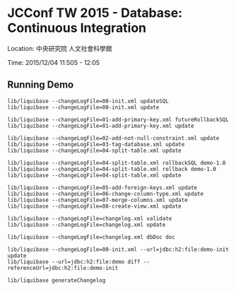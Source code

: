 # JCConf TW 2015 - Database: Continuous Integration
 

Location: 中央研究院 人文社會科學館

Time: 2015/12/04 11:505 - 12:05

## Running Demo

    lib/liquibase --changeLogFile=00-init.xml updateSQL
    lib/liquibase --changeLogFile=00-init.xml update

    lib/liquibase --changeLogFile=01-add-primary-key.xml futureRollbackSQL
    lib/liquibase --changeLogFile=01-add-primary-key.xml update

    lib/liquibase --changeLogFile=02-add-not-null-constraint.xml update
    lib/liquibase --changeLogFile=03-tag-database.xml update
    lib/liquibase --changeLogFile=04-split-table.xml update

    lib/liquibase --changeLogFile=04-split-table.xml rollbackSQL demo-1.0
    lib/liquibase --changeLogFile=04-split-table.xml rollback demo-1.0
    lib/liquibase --changeLogFile=04-split-table.xml update

    lib/liquibase --changeLogFile=05-add-foreign-keys.xml update
    lib/liquibase --changeLogFile=06-change-column-type.xml update
    lib/liquibase --changeLogFile=07-merge-columns.xml update
    lib/liquibase --changeLogFile=08-create-view.xml update

    lib/liquibase --changeLogFile=changelog.xml validate
    lib/liquibase --changeLogFile=changelog.xml update

    lib/liquibase --changeLogFile=changelog.xml dbDoc doc

    lib/liquibase --changeLogFile=00-init.xml --url=jdbc:h2:file:demo-init update
    lib/liquibase --url=jdbc:h2:file:demo diff --referenceUrl=jdbc:h2:file:demo-init

    lib/liquibase generateChangelog